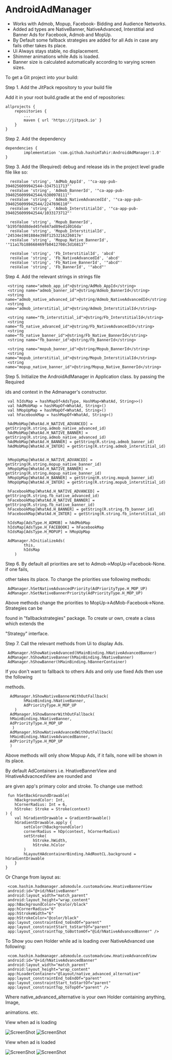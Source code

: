 # AndroidAdManager

- Works with Admob, Mopup, Facebook- Bidding and Audience Networks.
- Added ad types are NativeBanner, NativeAdvanced, Interstitial and Banner Ads for
  Facebook, Admob and MopUp.
- By Default some fallback strategies are added for all Ads in case any fails other takes its place.
- Ui Always stays stable, no displacement.
- Shimmer animations while Ads is loaded.
- Banner size is calculated automatically according to varying screen sizes.

To get a Git project into your build:

Step 1. Add the JitPack repository to your build file

Add it in your root build.gradle at the end of repositories:

	allprojects {
		repositories {
			...
			maven { url 'https://jitpack.io' }
		}
	}

Step 2. Add the dependency

	dependencies {
	        implementation 'com.github.hashimTahir:AndroidAdManager:1.0'
	}

Step 3. Add the (Required) debug and release ids in the project level gradle file like so:

	  resValue 'string', 'AdMob_AppId', '"ca-app-pub-3940256099942544~3347511713"'
      resValue 'string', 'Admob_BannerId', '"ca-app-pub-3940256099942544/6300978111"'
      resValue 'string', 'Admob_NativeAdvancedId', '"ca-app-pub-3940256099942544/2247696110"'
      resValue 'string', 'Admob_InterstitialId', '"ca-app-pub-3940256099942544/1033173712"'

      resValue 'string', 'Mopub_BannerId', 'b195f8dd8ded45fe847ad89ed1d016da'
      resValue 'string', 'Mopub_InterstitialId', '24534e1901884e398f1253216226017e'
      resValue 'string', 'Mopup_Native_BannerId', '"11a17b188668469fb0412708c3d16813"'

      resValue 'string', 'Fb_InterstitialId', 'abcd'
      resValue 'string', 'Fb_NativeAdvancedId', 'abcd'
      resValue 'string', 'Fb_Native_BannerId', '"abcd"'
      resValue 'string', 'Fb_BannerId', '"abcd"'

Step 4. Add the relevant strings in strings file

     <string name="admob_app_id">@string/AdMob_AppId</string>
     <string name="admob_banner_id">@string/Admob_BannerId</string>
     <string name="admob_native_advanced_id">@string/Admob_NativeAdvancedId</string>
     <string name="admob_interstitial_id">@string/Admob_InterstitialId</string>

     <string name="fb_interstitial_id">@string/Fb_InterstitialId</string>
     <string name="fb_native_advanced_id">@string/Fb_NativeAdvancedId</string>
     <string name="fb_native_banner_id">@string/Fb_Native_BannerId</string>
     <string name="fb_banner_id">@string/Fb_BannerId</string>

     <string name="mopub_banner_id">@string/Mopub_BannerId</string>
     <string name="mopub_interstitial_id">@string/Mopub_InterstitialId</string>
     <string name="mopup_native_banner_id">@string/Mopup_Native_BannerId</string>

Step 5. Initialize the AndroidAdManager in Application class. by passing the Required

ids and context in the Admanager's constructor.

     val hIdsMap = hashMapOf<AdsType, HashMap<WhatAd, String>>()
     val hAdMobMap = hashMapOf<WhatAd, String>()
     val hMopUpMap = hashMapOf<WhatAd, String>()
     val hFacebookMap = hashMapOf<WhatAd, String>()

     hAdMobMap[WhatAd.H_NATIVE_ADVANCED] = getString(R.string.admob_native_advanced_id)
     hAdMobMap[WhatAd.H_NATIVE_BANNER] = getString(R.string.admob_native_advanced_id)
     hAdMobMap[WhatAd.H_BANNER] = getString(R.string.admob_banner_id)
     hAdMobMap[WhatAd.H_INTER] = getString(R.string.admob_interstitial_id)


     hMopUpMap[WhatAd.H_NATIVE_ADVANCED] = getString(R.string.mopup_native_banner_id)
     hMopUpMap[WhatAd.H_NATIVE_BANNER] = getString(R.string.mopup_native_banner_id)
     hMopUpMap[WhatAd.H_BANNER] = getString(R.string.mopub_banner_id)
     hMopUpMap[WhatAd.H_INTER] = getString(R.string.mopub_interstitial_id)

     hFacebookMap[WhatAd.H_NATIVE_ADVANCED] = getString(R.string.fb_native_advanced_id)
     hFacebookMap[WhatAd.H_NATIVE_BANNER] = getString(R.string.fb_native_banner_id)
     hFacebookMap[WhatAd.H_BANNER] = getString(R.string.fb_banner_id)
     hFacebookMap[WhatAd.H_INTER] = getString(R.string.fb_interstitial_id)

     hIdsMap[AdsType.H_ADMOB] = hAdMobMap
     hIdsMap[AdsType.H_FACEBOOK] = hFacebookMap
     hIdsMap[AdsType.H_MOPUP] = hMopUpMap

     AdManager.hInitializeAds(
            this,
            hIdsMap
        )

Step 6. By default all priorities are set to Admob->MopUp->Facebook-None. if one fails,

other takes its place. To change the priorities use following methods:

     AdManager.hSetNativeAdvancedPriority(AdPriorityType.H_MOP_UP)
     AdManager.hSetNativeBannerPriority(AdPriorityType.H_MOP_UP)   

Above methods change the priorities to MopUp->AdMob-Facebook->None. Strategies can be

found in "fallbackstrategies" package. To create ur own, create a class which extends the

"Strategy" interface.

Step 7. Call the relevant methods from Ui to display Ads.

     AdManager.hShowNativeAdvanced(hMainBinding.hNativeAdvancedBanner)
     AdManager.hShowNativeBanner(hMainBinding.hNativeBanner)
     AdManager.hShowBanner(hMainBinding.hBannerContainer)

If you don't want to fallback to others Ads and only use fixed Ads then use the following

methods.

      AdManager.hShowNativeBannerWithOutFallback(
            hMainBinding.hNativeBanner,
            AdPriorityType.H_MOP_UP
        )
      AdManager.hShowBannerWithOutFallback(
      hMainBinding.hNativeBanner,
      AdPriorityType.H_MOP_UP
       )
      AdManager.hShowNativeAdvancedWithOutFallback(
      hMainBinding.hNativeAdvancedBanner,
      AdPriorityType.H_MOP_UP
      )

Above methods will only show Mopup Ads, if it fails, none will be shown in its place.

By default AdContainers i.e. HnativeBannerView and HnativeAdvacncedView are rounded and

are given app's primary color and stroke. To change use method:

     fun hSetBackGroundDrawable(
        hBackgroundColor: Int,
        hCornerRadius: Int = 6,
        hStroke: Stroke = Stroke(context)
    ) {
        val hGradientDrawable = GradientDrawable()
        hGradientDrawable.apply {
            setColor(hBackgroundColor)
            cornerRadius = hDp(context, hCornerRadius)
            setStroke(
                hStroke.hWidth,
                hStroke.hColor
            )
            hLayoutHAdcontainerBinding.hAdRootCL.background = hGradientDrawable
        }
    }

Or Change from layout as:

     <com.hashim.hadmanager.adsmodule.customadview.HnativeBannerView
     android:id="@+id/hNativeBanner"
     android:layout_width="match_parent"
     android:layout_height="wrap_content"
     app:hBackgroundColor="@color/black"
     app:hCornerRadius="6"
     app:hStrokeWidth="6"
     app:hStrokeColor="@color/black"
     app:layout_constraintEnd_toEndOf="parent"
     app:layout_constraintStart_toStartOf="parent"
     app:layout_constraintTop_toBottomOf="@id/hNativeAdvancedBanner" />

To Show you own Holder while ad is loading over NativeAdvanced use following:

     <com.hashim.hadmanager.adsmodule.customadview.HnativeAdvancedView
     android:id="@+id/hNativeAdvancedBanner"
     android:layout_width="match_parent"
     android:layout_height="wrap_content"
     app:hLoaderContainer="@layout/native_advanced_alternative"
     app:layout_constraintEnd_toEndOf="parent"
     app:layout_constraintStart_toStartOf="parent"
     app:layout_constraintTop_toTopOf="parent" />

Where native_advanced_alternative is your own Holder containing anything, Image,

animations. etc.

View when ad is loading

![ScreenShot](/images/loading_1.jpg)
![ScreenShot](/images/loading_2.jpg)

View when ad is loaded

![ScreenShot](/images/loaded_1.jpg)
![ScreenShot](/images/loaded_2.jpg)






